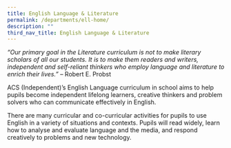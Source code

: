 ```yaml
---
title: English Language & Literature
permalink: /departments/ell-home/
description: ""
third_nav_title: English Language & Literature
---
```


_“Our primary goal in the Literature curriculum is not to make literary scholars of all our students. It is to make them readers and writers, independent and self-reliant thinkers who employ language and literature to enrich their lives.”_ – Robert E. Probst

ACS (Independent)’s English Language curriculum in school aims to help pupils become independent lifelong learners, creative thinkers and problem solvers who can communicate effectively in English.

There are many curricular and co-curricular activities for pupils to use English in a variety of situations and contexts. Pupils will read widely, learn how to analyse and evaluate language and the media, and respond creatively to problems and new technology.